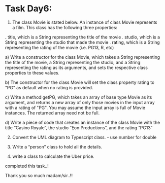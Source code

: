 # Task Day6:

1) The class Movie is stated below. An instance of class Movie represents a film. This class has the following three properties:

.  title, which is a String representing the title of the movie
.  studio, which is a String representing the studio that made the movie
.  rating, which is a String representing the rating of the movie (i.e. PG­13, R, etc)

a)  Write a constructor for the class Movie, which takes a String representing the title of the movie, a String representing the studio, and a String representing the rating as its arguments, and sets the respective class properties to these values.

b)  The constructor for the class Movie will set the class property rating to "PG" as default when no rating is provided.

c)  Write a method getPG, which takes an array of base type Movie as its argument, and returns a new array of only those movies in the input array with a rating of "PG". You may assume the input array is full of Movie instances. The returned array need not be full.

d)  Write a piece of code that creates an instance of the class Movie with the title “Casino Royale”, the studio “Eon Productions”, and the rating “PG­13”

2) Convert the UML diagram to Typescript class. - use number for double

3) Write a “person” class to hold all the details.

4) write a class to calculate the Uber price.

completed this task..!

Thank you so much madam/sir..!!